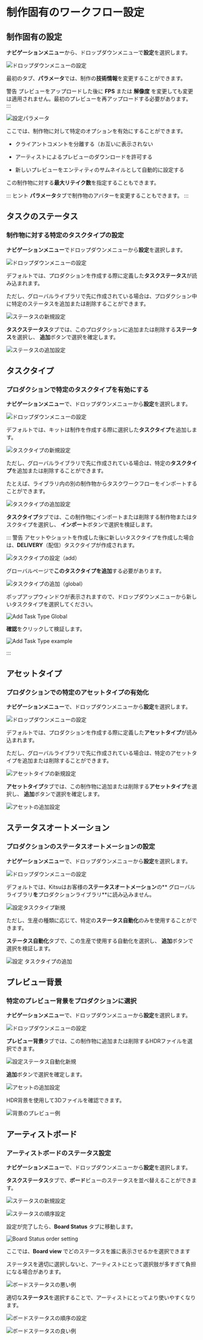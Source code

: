 # 制作固有のワークフロー設定

## 制作固有の設定
**ナビゲーションメニュー**から、ドロップダウンメニューで**設定**を選択します。 

![ドロップダウンメニューの設定](../img/getting-started/drop_down_menu_setting.png)

最初のタブ、**パラメータ**では、制作の**技術情報**を変更することができます。

警告
プレビューをアップロードした後に **FPS** または **解像度** を変更しても変更は適用されません。最初のプレビューを再アップロードする必要があります。
:::

![設定パラメータ](../img/getting-started/setting_parameters.png)

ここでは、制作物に対して特定のオプションを有効にすることができます。

- クライアントコメントを分離する（お互いに表示されない

- アーティストによるプレビューのダウンロードを許可する

- 新しいプレビューをエンティティのサムネイルとして自動的に設定する

この制作物に対する**最大リテイク数**を指定することもできます。

::: ヒント
**パラメータ**タブで制作物のアバターを変更することもできます。
:::

## タスクのステータス
### 制作物に対する特定のタスクタイプの設定

**ナビゲーションメニュー**でドロップダウンメニューから**設定**を選択します。

![ドロップダウンメニューの設定](../img/getting-started/drop_down_menu_setting.png)

デフォルトでは、プロダクションを作成する際に定義した**タスクステータス**が読み込まれます。

ただし、グローバルライブラリで先に作成されている場合は、プロダクション中に特定のステータスを追加または削除することができます。

![ステータスの新規設定](../img/getting-started/setting_status_new.png)

**タスクステータス**タブでは、このプロダクションに追加または削除する**ステータス**を選択し、
**追加**ボタンで選択を確定します。


![ステータスの追加設定](../img/getting-started/setting_status_add.png)

## タスクタイプ
### プロダクションで特定のタスクタイプを有効にする

**ナビゲーションメニュー**で、ドロップダウンメニューから**設定**を選択します。

![ドロップダウンメニューの設定](../img/getting-started/drop_down_menu_setting.png)

デフォルトでは、キットは制作を作成する際に選択した**タスクタイプ**を追加します。

![タスクタイプの新規設定](../img/getting-started/setting_task_new.png)

ただし、グローバルライブラリで先に作成されている場合は、特定の**タスクタイプ**を追加または削除することができます。

たとえば、ライブラリ内の別の制作物からタスクワークフローをインポートすることができます。

![タスクタイプの追加設定](../img/getting-started/setting_task_add.png)

**タスクタイプ**タブでは、この制作物にインポートまたは削除する制作物またはタスクタイプを選択し、
**インポート**ボタンで選択を検証します。



::: 警告
アセットやショットを作成した後に新しいタスクタイプを作成した場合は、**DELIVERY**（配信）タスクタイプが作成されます。

![タスクタイプの設定（add）](../img/getting-started/setting_task_add2.png)

グローバルページで**このタスクタイプを追加**する必要があります。

![タスクタイプの追加（global）](../img/getting-started/global_add_task.png)

ポップアップウィンドウが表示されますので、ドロップダウンメニューから新しいタスクタイプを選択してください。

![Add Task Type Global](../img/getting-started/add_task_current.png)

**確認**をクリックして検証します。

![Add Task Type example](../img/getting-started/add_task_example.png)

:::

## アセットタイプ
### プロダクションでの特定のアセットタイプの有効化

**ナビゲーションメニュー**で、ドロップダウンメニューから**設定**を選択します。

![ドロップダウンメニューの設定](../img/getting-started/drop_down_menu_setting.png)

デフォルトでは、プロダクションを作成する際に定義した**アセットタイプ**が読み込まれます。

ただし、グローバルライブラリで先に作成されている場合は、特定のアセットタイプを追加または削除することができます。

![アセットタイプの新規設定](../img/getting-started/setting_asset_new.png)

**アセットタイプ**タブでは、この制作物に追加または削除する**アセットタイプ**を選択し、
**追加**ボタンで選択を確定します。

![アセットの追加設定](../img/getting-started/setting_asset_add.png)


## ステータスオートメーション
### プロダクションのステータスオートメーションの設定

**ナビゲーションメニュー**で、ドロップダウンメニューから**設定**を選択します。

![ドロップダウンメニューの設定](../img/getting-started/drop_down_menu_setting.png)

デフォルトでは、Kitsuはお客様の**ステータスオートメーション**の**
グローバルライブラリ**を**プロダクションライブラリ**に読み込みません。

![設定タスクタイプ新規](../img/getting-started/setting_auto_new.png)

ただし、生産の種類に応じて、特定の**ステータス自動化**のみを使用することができます。


**ステータス自動化**タブで、この生産で使用する自動化を選択し、
**追加**ボタンで選択を検証します。


![設定 タスクタイプの追加](../img/getting-started/setting_auto_add.png)


## プレビュー背景
### 特定のプレビュー背景をプロダクションに選択

**ナビゲーションメニュー**で、ドロップダウンメニューから**設定**を選択します。


![ドロップダウンメニューの設定](../img/getting-started/drop_down_menu_setting.png)

**プレビュー背景**タブでは、この制作物に追加または削除するHDRファイルを選択できます。

![設定ステータス自動化新規](../img/getting-started/preview_background_setting.png)



**追加**ボタンで選択を確定します。

![アセットの追加設定](../img/getting-started/preview_background_setting_filled.png)

HDR背景を使用して3Dファイルを確認できます。

![背景のプレビュー例](../img/getting-started/preview_background_example.png)


## アーティストボード
### アーティストボードのステータス設定

**ナビゲーションメニュー**で、ドロップダウンメニューから**設定**を選択します。

**タスクステータス**タブで、**ボード**ビューのステータスを並べ替えることができます。

![ステータスの新規設定](../img/getting-started/setting_status_new.png)

![ステータスの順序設定](../img/getting-started/setting_status_order.png)

設定が完了したら、**Board Status** タブに移動します。

![Board Status order setting](../img/getting-started/setting_board_status.png)

ここでは、**Board view** でどのステータスを誰に表示させるかを選択できます

ステータスを適切に選択しないと、アーティストにとって選択肢が多すぎて負担になる場合があります。

![ボードステータスの悪い例](../img/getting-started/board_all_status.png)

適切な**ステータス**を選択することで、アーティストにとってより使いやすくなります。


![ボードステータスの順序の設定](../img/getting-started/setting_board_status_selection.png)


![ボードステータスの良い例](../img/getting-started/setting_board_status_selection_artist.png)
